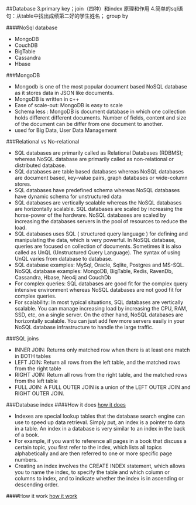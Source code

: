 ##Database
3.primary key；join（四种）和index 原理和作用
4.简单的sql语句：从table中找出成绩第二好的学生姓名； group by

####NoSql database
- MongoDB
- CouchDB
- BigTable
- Cassandra
- Hbase

###MongoDB
- Mongodb is one of the most popular document based NoSQL database as it stores data in JSON like documents.
- MongoDB is written in c++
- Ease of scale-out: MongoDB is easy to scale
- Schema less : MongoDB is document database in which one collection holds different different documents. Number of fields, content and size of the document can be differ from one document to another.
- used for Big Data, User Data Management


###Relational vs No-relational
- SQL databases are primarily called as Relational Databases (RDBMS); whereas NoSQL database are primarily called as non-relational or distributed database.
- SQL databases are table based databases whereas NoSQL databases are document based, key-value pairs, graph databases or wide-column stores.
- SQL databases have predefined schema whereas NoSQL databases have dynamic schema for unstructured data
- SQL databases are vertically scalable whereas the NoSQL databases are horizontally scalable. SQL databases are scaled by increasing the horse-power of the hardware. NoSQL databases are scaled by increasing the databases servers in the pool of resources to reduce the load.
- SQL databases uses SQL ( structured query language ) for defining and manipulating the data, which is very powerful. In NoSQL database, queries are focused on collection of documents. Sometimes it is also called as UnQL (Unstructured Query Language). The syntax of using UnQL varies from database to database.
- SQL database examples: MySql, Oracle, Sqlite, Postgres and MS-SQL. NoSQL database examples: MongoDB, BigTable, Redis, RavenDb, Cassandra, Hbase, Neo4j and CouchDb
- For complex queries: SQL databases are good fit for the complex query intensive environment whereas NoSQL databases are not good fit for complex queries.
- For scalability: In most typical situations, SQL databases are vertically scalable. You can manage increasing load by increasing the CPU, RAM, SSD, etc, on a single server. On the other hand, NoSQL databases are horizontally scalable. You can just add few more servers easily in your NoSQL database infrastructure to handle the large traffic.

###SQL joins
- INNER JOIN: Returns only matched row when there is at least one match in BOTH tables
- LEFT JOIN: Return all rows from the left table, and the matched rows from the right table
- RIGHT JOIN: Return all rows from the right table, and the matched rows from the left table
- FULL JOIN: A FULL OUTER JOIN is a union of the LEFT OUTER JOIN and RIGHT OUTER JOIN.

###Database index
####How it does
[how it does](http://www.tutorialspoint.com/sql/sql-indexes.htm)
- Indexes are special lookup tables that the database search engine can use to speed up data retrieval. Simply put, an index is a pointer to data in a table. An index in a database is very similar to an index in the back of a book.
- For example, if you want to reference all pages in a book that discuss a certain topic, you first refer to the index, which lists all topics alphabetically and are then referred to one or more specific page numbers.
- Creating an index involves the CREATE INDEX statement, which allows you to name the index, to specify the table and which column or columns to index, and to indicate whether the index is in ascending or descending order.

####How it work
[how it work](http://stackoverflow.com/questions/1108/how-does-database-indexing-work)
